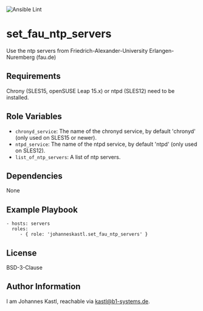 ![Ansible Lint](https://github.com/johanneskastl/ansible-role-set_fau_ntp_servers/workflows/Ansible%20Lint/badge.svg)

set_fau_ntp_servers
=========

Use the ntp servers from Friedrich-Alexander-University Erlangen-Nuremberg (fau.de)

Requirements
------------

Chrony (SLES15, openSUSE Leap 15.x) or ntpd (SLES12) need to be installed.

Role Variables
--------------

- `chronyd_service`: The name of the chronyd service, by default 'chronyd' (only used on SLES15 or newer).
- `ntpd_service`: The name of the ntpd service, by default 'ntpd' (only used on SLES12).
- `list_of_ntp_servers`: A list of ntp servers.

Dependencies
------------

None

Example Playbook
----------------

    - hosts: servers
      roles:
         - { role: 'johanneskastl.set_fau_ntp_servers' }

License
-------

BSD-3-Clause

Author Information
------------------

I am Johannes Kastl, reachable via kastl@b1-systems.de.
